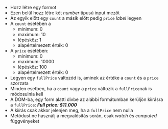- Hozz létre egy formot
- Ezen belül hozz létre két _number_ típusú input mezőt
- Az egyik előtt egy `count` a másik előtt pedig `price` _label_ legyen
- A `count` esetében a
  - minimum: 0
  - maximum: 10
  - lépésköz: 1
  - alapértelmezett érték: 0
- A `price` esetében:
  - minimum: 0
  - maximum: 10000
  - lépésköz: 100
  - alapértelmezett érték: 0
- Legyen egy `fullPrice` változód is, aminek az értéke a `count` és a `price` szorzata
- Minden esetben, ha a `count` vagy a `price` változik a `fullPrice`nak is módosulnia kell
- A DOM-ba, egy form alatti divbe az alábbi formátumban kerüljön kiírásra a `fullPrice`: _**Full price: $11.000**_
- A kiírás csak akkor jelenjen meg, ha a `fullPrice` nem nulla
- Metódust ne használj a megvalósítás során, csak _watch_ és _computed_ függvényeket
